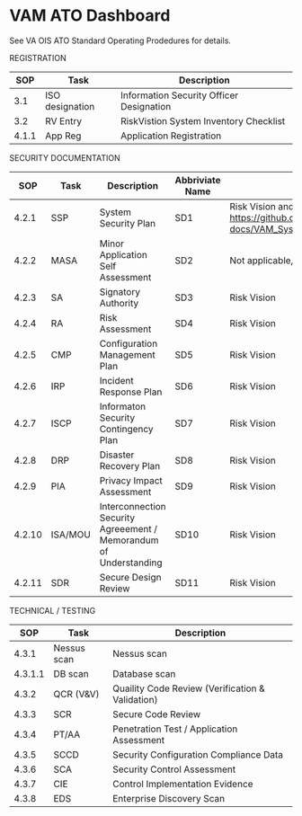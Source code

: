 # VAM ATO Dashboard

See VA OIS ATO Standard Operating Prodedures for details.


REGISTRATION

SOP     | Task    | Description
|--------|---------|--------|
3.1	    | ISO designation	  | Information Security Officer Designation
3.2	    | RV Entry	        | RiskVistion System Inventory Checklist
4.1.1	  | App Reg	          | Application Registration

SECURITY DOCUMENTATION

SOP     | Task    | Description | Abbriviate Name | Location |
|--------|---------|--------|---------|--------|
4.2.1	  | SSP	              | System Security Plan  | SD1             | Risk Vision and on github: https://github.com/vistadataproject/VAM2ProjectManagement/blob/master/other/VAM1-docs/VAM_System_Security_Plan_Updated.docx |
4.2.2	  | MASA	            | Minor Application Self Assessment | SD2 | Not applicable, VAM2 is not a minor application, it needs it own ATO |
4.2.3	  | SA	              | Signatory Authority | SD3               | Risk Vision |
4.2.4	  | RA	              | Risk Assessment | SD4                   | Risk Vision |
4.2.5	  | CMP	              | Configuration Management Plan | SD5 | Risk Vision |
4.2.6	  | IRP	              | Incident Response Plan | SD6 | Risk Vision |
4.2.7	  | ISCP	            | Informaton Security Contingency Plan | SD7 | Risk Vision |
4.2.8	  | DRP	              | Disaster Recovery Plan | SD8 | Risk Vision |
4.2.9	  | PIA	              | Privacy Impact Assessment | SD9 | Risk Vision |
4.2.10	| ISA/MOU	          | Interconnection Security Agreeement / Memorandum of Understanding | SD10 | Risk Vision |
4.2.11	| SDR	              | Secure Design Review | SD11 | Risk Vision |

TECHNICAL / TESTING

SOP     | Task    | Description
|--------|---------|--------|
4.3.1	  | Nessus scan	      | Nessus scan
4.3.1.1	| DB scan	          | Database scan
4.3.2	  | QCR (V&V)	        | Quaility Code Review (Verification & Validation)
4.3.3	  | SCR	              | Secure Code Review
4.3.4	  | PT/AA	            | Penetration Test / Application Assessment
4.3.5	  | SCCD	            | Security Configuration Compliance Data
4.3.6	  | SCA	              | Security Control Assessment
4.3.7	  | CIE	              | Control Implementation Evidence
4.3.8	  | EDS	              | Enterprise Discovery Scan
